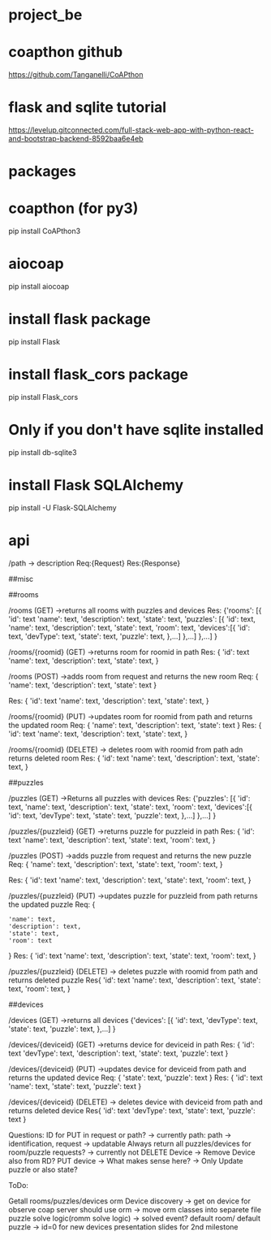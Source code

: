 # project_be

# coapthon github
https://github.com/Tanganelli/CoAPthon
# flask and sqlite tutorial
https://levelup.gitconnected.com/full-stack-web-app-with-python-react-and-bootstrap-backend-8592baa6e4eb

# packages
# coapthon (for py3)
pip install CoAPthon3  
# aiocoap
pip install aiocoap  
# install flask package
pip install Flask  
# install flask_cors package
pip install Flask_cors  
# Only if you don't have sqlite installed
pip install db-sqlite3  
# install Flask SQLAlchemy
pip install -U Flask-SQLAlchemy


# api

/path
-> description
Req:{Request}
Res:{Response}

##misc

##rooms

/rooms (GET)
->returns all rooms with puzzles and devices
Res:
{'rooms': [{
			'id': text
		    'name': text,
		    'description': text,
		    'state': text,
		    'puzzles': [{
				'id': text,
				'name': text,
				'description': text,
				'state': text,
				'room': text,
				'devices':[{
					'id': text,
					'devType': text,
					'state': text,
					'puzzle': text,
				},...]
			},...]
		},...]
}


/rooms/{roomid} (GET)
->returns room for roomid in path
Res:
{
	'id': text
	'name': text,
	'description': text,
	'state': text,
}

/rooms (POST)
->adds room from request and returns the new room
Req:
{
	'name': text,
	'description': text,
	'state': text
}

Res:
{
	'id': text
	'name': text,
	'description': text,
	'state': text,
}

/rooms/{roomid} (PUT)
->updates room for roomid from path and returns the updated room
Req:
{
	'name': text,
	'description': text,
	'state': text
}
Res:
{
	'id': text
	'name': text,
	'description': text,
	'state': text,
}

/rooms/{roomid} (DELETE)
-> deletes room with roomid from path adn returns deleted room
Res:
{
	'id': text
	'name': text,
	'description': text,
	'state': text,
}


##puzzles

/puzzles (GET)
->Returns all puzzles with devices
Res:
{'puzzles': [{
				'id': text,
				'name': text,
				'description': text,
				'state': text,
				'room': text,
				'devices':[{
					'id': text,
					'devType': text,
					'state': text,
					'puzzle': text,
				},...]
			},...]
}

/puzzles/{puzzleid} (GET)
->returns puzzle for puzzleid in path
Res:
{
	'id': text
	'name': text,
	'description': text,
	'state': text,
	'room': text,
}

/puzzles (POST)
->adds puzzle from request and returns the new puzzle
Req:
{
	'name': text,
	'description': text,
	'state': text,
	'room': text,
}

Res:
{
	'id': text
	'name': text,
	'description': text,
	'state': text,
	'room': text,
}

/puzzles/{puzzleid} (PUT)
->updates puzzle for puzzleid from path returns the updated puzzle
Req:
{

	'name': text,
	'description': text,
	'state': text,
	'room': text
}
Res:
{
	'id': text
	'name': text,
	'description': text,
	'state': text,
	'room': text,
}

/puzzles/{puzzleid} (DELETE)
-> deletes puzzle with roomid from path and returns deleted puzzle
Res{
	'id': text
	'name': text,
	'description': text,
	'state': text,
	'room': text,
}


##devices

/devices (GET)
->returns all devices
{'devices': [{
				'id': text,
				'devType': text,
				'state': text,
				'puzzle': text,
			},...]
}

/devices/{deviceid} (GET)
->returns device for deviceid in path
Res:
{
	'id': text
	'devType': text,
	'description': text,
	'state': text,
	'puzzle': text
}

/devices/{deviceid} (PUT)
->updates device for deviceid from path and returns the updated device
Req:
{
	'state': text,
	'puzzle': text
}
Res:
{
	'id': text
	'name': text,
	'state': text,
	'puzzle': text
}

/devices/{deviceid} (DELETE)
-> deletes device with deviceid from path and returns deleted device
Res{
	'id': text
	'devType': text,
	'state': text,
	'puzzle': text
}


Questions: 
ID for PUT in request or path? -> currently path: path -> identification, request -> updatable
Always return all puzzles/devices for room/puzzle requests? -> currently not
DELETE Device -> Remove Device also from RD?
PUT device -> What makes sense here? -> Only Update puzzle or also state?


ToDo:

Getall rooms/puzzles/devices orm 
Device discovery -> get on device for observe
coap server should use orm
-> move orm classes into separete file
puzzle solve logic(romm solve logic) -> solved event?
default room/ default puzzle -> id=0  for new devices
presentation slides for 2nd milestone